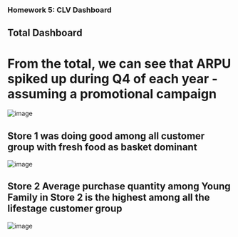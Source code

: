 ### Homework 5: CLV Dashboard

## Total Dashboard

# From the total, we can see that ARPU spiked up during Q4 of each year - assuming a promotional campaign 

![image](https://user-images.githubusercontent.com/77537240/121721683-b7e2b200-cb0e-11eb-87af-37692a88adbe.png)

## Store 1 was doing good among all customer group with fresh food as basket dominant
![image](https://user-images.githubusercontent.com/77537240/121722243-6555c580-cb0f-11eb-976b-75672da7347c.png)

## Store 2 Average purchase quantity among Young Family in Store 2 is the highest among all the lifestage customer group
![image](https://user-images.githubusercontent.com/77537240/121722280-7272b480-cb0f-11eb-92ae-fc2938dd741e.png)
